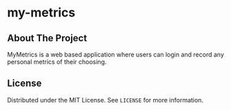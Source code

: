 # my-metrics

<!-- ABOUT THE PROJECT -->

## About The Project

MyMetrics is a web based application where users can login and record any personal metrics of their choosing.

<!-- LICENSE -->

## License

Distributed under the MIT License. See `LICENSE` for more information.
